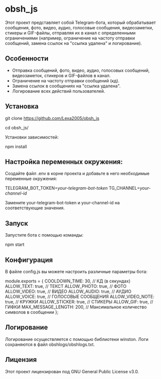# obsh_js

Этот проект представляет собой Telegram-бота, который обрабатывает сообщения, фото, видео, аудио, голосовые сообщения, видеозаметки, стикеры и GIF-файлы, отправляя их в канал с определенными ограничениями (например, ограничение на частоту отправки сообщений, замена ссылок на "ссылка удалена" и логирование).

## Особенности

- Отправка сообщений, фото, видео, аудио, голосовых сообщений, видеозаметок, стикеров и GIF-файлов в канал.
- Ограничение на частоту отправки сообщений (кд).
- Замена ссылок в сообщениях на "ссылка удалена".
- Логирование всех действий пользователей.

## Установка

   git clone https://github.com/Lexa2005/obsh_js
   
   cd obsh_js/

   Установки зависимостей:
   
   npm install

## Настройка переменных окружения:

   Создайте файл .env в корне проекта и добавьте в него необходимые переменные окружения:

   TELEGRAM_BOT_TOKEN=*your-telegram-bot-token*
   TG_CHANNEL=*your-channel-id*

   Замените your-telegram-bot-token и your-channel-id на соответствующие значения.

## Запуск

Запустите бота с помощью команды:

npm start

## Конфигурация

В файле config.js вы можете настроить различные параметры бота:

module.exports = {
   COOLDOWN_TIME: 30, // КД (в секундах)
   ALLOW_TEXT: true, // ТЕКСТ
   ALLOW_PHOTO: true, // ФОТО
   ALLOW_VIDEO: true, // ВИДЕО
   ALLOW_AUDIO: true, // АУДИО
   ALLOW_VOICE: true, // ГОЛОСОВЫЕ СООБЩЕНИЯ
   ALLOW_VIDEO_NOTE: true, // КРУЖКИ
   ALLOW_STICKER: true, // СТИКЕРЫ
   ALLOW_GIF: true, // ГИФКИ
   MAX_MESSAGE_LENGTH: 200, // Максимальное количество символов в сообщении
};

## Логирование

Логирование осуществляется с помощью библиотеки winston. Логи сохраняются в файл obshlogs/obshlogs.txt.

## Лицензия

Этот проект лицензирован под GNU General Public License v3.0.

